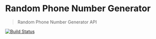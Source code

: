 # Random Phone Number Generator
> Random Phone Number Generator API 

[![Build Status](https://travis-ci.org/emasys/RPNG.svg?branch=staging)](https://travis-ci.org/emasys/RPNG)

